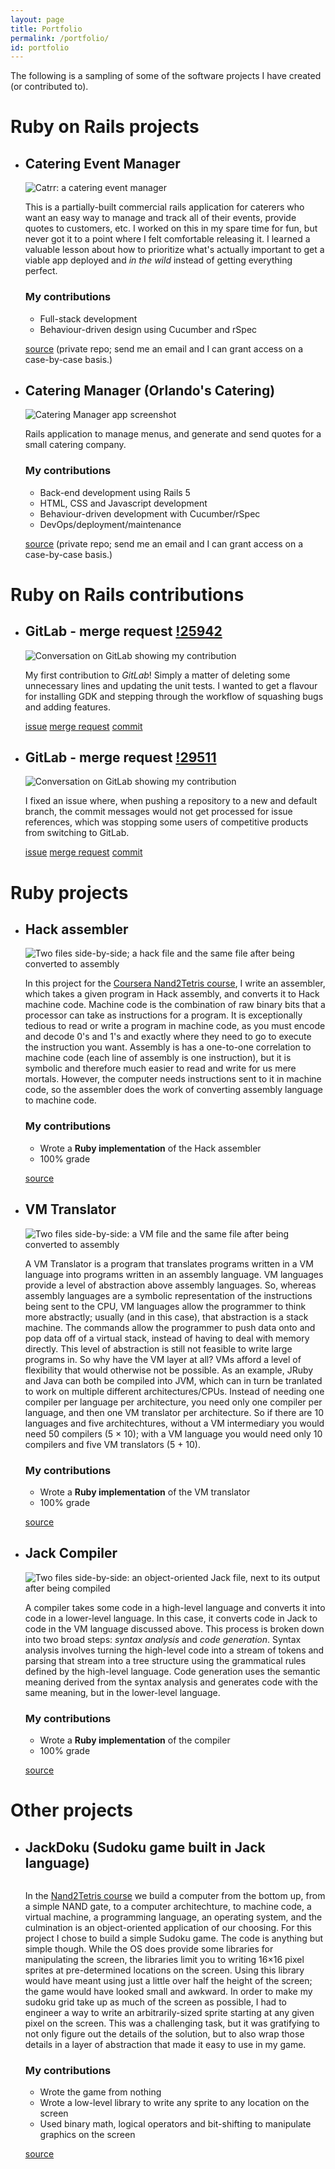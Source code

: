 ```yaml
---
layout: page
title: Portfolio
permalink: /portfolio/
id: portfolio
---
```

The following is a sampling of some of the software projects I have created (or
contributed to).

# Ruby on Rails projects
<ul>
<li>
<h2 class="project">Catering Event Manager</h2>
<img alt="Catrr: a catering event manager" src="/assets/catrr_quote-screenshot.png"/>
<p class="description">

  This is a partially-built commercial rails application for caterers who want
  an easy way to manage and track all of their events, provide quotes to
  customers, etc. I worked on this in my spare time for fun, but never got it to
  a point where I felt comfortable releasing it. I learned a valuable lesson
  about how to prioritize what's actually important to get a viable app deployed
  and <em>in the wild</em> instead of getting everything perfect.

</p>
<h3>My contributions</h3>
<ul>
  <li>Full-stack development</li>
  <li>Behaviour-driven design using Cucumber and rSpec</li>
</ul>
<p class="source">
<a href="https://github.com/fapapa/em1/tree/original_version">source</a>
(private repo; send me an email and I can grant access on a case-by-case basis.)
</p>
</li>
<li>
<h2 class="project">Catering Manager (Orlando's Catering)</h2>
<img alt="Catering Manager app screenshot" src="/assets/catering_manager-screenshot.png"/>
<p class="description">
  Rails application to manage menus, and generate and send quotes for a small
  catering company.
</p>
<h3>My contributions</h3>
<ul>
	<li>Back-end development using Rails 5</li>
	<li>HTML, CSS and Javascript development</li>
	<li>Behaviour-driven development with Cucumber/rSpec</li>
	<li>DevOps/deployment/maintenance</li>
</ul>
<p class="source">
<a href="https://gitlab.com/fapapa/catering-menus">source</a>
(private repo; send me an email and I can grant access on a case-by-case basis.)
</p>
</li>
</ul>

# Ruby on Rails contributions
<ul>
<li>
<h2 class="project">
  GitLab - merge request <a
  href="https://gitlab.com/gitlab-org/gitlab-ce/merge_requests/25942"> !25942
  </a>
</h2>
<img alt="Conversation on GitLab showing my contribution"
     src="/assets/mr_!25942-screenshot.png"/>
<p class="description">

  My first contribution to <em>GitLab</em>! Simply a matter of deleting some
  unnecessary lines and updating the unit tests. I wanted to get a flavour for
  installing GDK and stepping through the workflow of squashing bugs and adding
  features.

</p>
<p class="source">
  <a href="https://gitlab.com/gitlab-org/gitlab-ce/issues/50386">issue</a>
  <a href="https://gitlab.com/gitlab-org/gitlab-ce/merge_requests/25942">
  merge request</a>
  <a href="https://gitlab.com/gitlab-org/gitlab-ce/commit/60713c1fc6c6513246dd066b2e71d2bfd28c8e3a">
  commit</a>
</p>
</li>
<li>
<h2 class="project">
  GitLab - merge request <a
  href="https://gitlab.com/gitlab-org/gitlab-ce/merge_requests/29511"> !29511
  </a>
</h2>
<img alt="Conversation on GitLab showing my contribution"
     src="/assets/mr_!29511-screenshot.png"/>
<p class="description">

  I fixed an issue where, when pushing a repository to a new and default branch,
  the commit messages would not get processed for issue references, which was
  stopping some users of competitive products from switching to GitLab.

</p>
<p class="source">
  <a href="https://gitlab.com/gitlab-org/gitlab-ce/issues/56683">issue</a>
  <a href="https://gitlab.com/gitlab-org/gitlab-ce/merge_requests/29511">
  merge request</a>
  <a href="https://gitlab.com/gitlab-org/gitlab-ce/commit/0c4059efc146c869d3ffd1bc075c67c8b4ae921d">
  commit</a>
</p>
</li>
</ul>

# Ruby projects
<ul>
<li>
<h2 class="project">Hack assembler</h2>
<img alt="Two files side-by-side; a hack file and the same file after being
converted to assembly" src="/assets/hack_assembler-screenshot.png"/>
<p class="description">

  In this project for the <a
  href="https://www.coursera.org/learn/build-a-computer" title="Build a Modern Computer from First Principles: From Nand to Tetris">
  Coursera Nand2Tetris course</a>, I write an assembler, which takes a given
  program in Hack assembly, and converts it to Hack machine code. Machine code
  is the combination of raw binary bits that a processor can take as
  instructions for a program. It is exceptionally tedious to read or write a
  program in machine code, as you must encode and decode 0's and 1's and exactly
  where they need to go to execute the instruction you want. Assembly is has a
  one-to-one correlation to machine code (each line of assembly is one
  instruction), but it is symbolic and therefore much easier to read and write
  for us mere mortals. However, the computer needs instructions sent to it in
  machine code, so the assembler does the work of converting assembly language
  to machine code.

</p>
<h3>My contributions</h3>
<ul>
<li>Wrote a <strong>Ruby implementation</strong> of the Hack assembler</li>
<li>100% grade</li>
</ul>
<p class="source">
  <a href="https://gitlab.com/fapapa/nand2tetris-course/tree/master/projects/06">
  source
  </a>
</p>
</li>

<li>
<h2 class="project">VM Translator</h2>
<img alt="Two files side-by-side: a VM file and the same file after being converted to assembly"
src="/assets/vm_translator-screenshot.png"/>
<p class="description">

  A VM Translator is a program that translates programs written in a VM language
  into programs written in an assembly language. VM languages provide a level of
  abstraction above assembly languages. So, whereas assembly languages are a
  symbolic representation of the instructions being sent to the CPU, VM
  languages allow the programmer to think more abstractly; usually (and in this
  case), that abstraction is a stack machine. The commands allow the programmer
  to push data onto and pop data off of a virtual stack, instead of having to
  deal with memory directly. This level of abstraction is still not feasible to
  write large programs in. So why have the VM layer at all? VMs afford a level
  of flexibility that would otherwise not be possible. As an example, JRuby and
  Java can both be compiled into JVM, which can in turn be tranlated to work on
  multiple different architectures/CPUs. Instead of needing one compiler per
  language per architecture, you need only one compiler per language, and then
  one VM translator per architecture. So if there are 10 languages and five
  architechtures, without a VM intermediary you would need 50 compilers (5
  &times; 10); with a VM language you would need only 10 compilers and five VM
  translators (5 + 10).

</p>
<h3>My contributions</h3>
<ul>
<li> Wrote a <strong>Ruby implementation</strong> of the VM translator</li>
<li>100% grade</li>
</ul>
<p class="source"><a href="https://gitlab.com/fapapa/nand2tetris-course/tree/master/projects/08">source</a></p>
</li>

<li>
<h2 class="project">Jack Compiler</h2>
<img alt="Two files side-by-side: an object-oriented Jack file, next to its output after being compiled"
src="/assets/jack_compiler-screenshot.png"/>
<p class="description">

  A compiler takes some code in a high-level language and converts it into code
  in a lower-level language. In this case, it converts code in Jack to code in
  the VM language discussed above. This process is broken down into two broad
  steps: <em>syntax analysis</em> and <em>code generation</em>. Syntax analysis
  involves turning the high-level code into a stream of tokens and parsing that
  stream into a tree structure using the grammatical rules defined by the
  high-level language. Code generation uses the semantic meaning derived from
  the syntax analysis and generates code with the same meaning, but in the
  lower-level language.

</p>
<h3>My contributions</h3>
<ul>
<li>Wrote a <strong>Ruby implementation</strong> of the compiler</li>
<li>100% grade</li>
</ul>
<p class="source">
<a href="https://gitlab.com/fapapa/nand2tetris-course/tree/master/projects/11">source</a>
</p>
</li>
</ul>

# Other projects
<ul>
<li>
<h2 class="project">JackDoku (Sudoku game built in Jack language)</h2>
<img alt="" src="/assets/jackdoku_game_in_progress.jpg"/>
<p class="description">

  In the <a href="https://www.coursera.org/learn/build-a-computer"
  title="Build a Modern Computer from First Principles: From Nand to Tetris">
  Nand2Tetris course</a> we build a computer from the bottom up, from a simple
  NAND gate, to a computer architechture, to machine code, a virtual machine,
  a programming language, an operating system, and the culmination is an
  object-oriented application of our choosing. For this project I chose to build
  a simple Sudoku game. The code is anything but simple though. While the OS
  does provide some libraries for manipulating the screen, the libraries limit
  you to writing 16&times;16 pixel sprites at pre-determined locations on the
  screen. Using this library would have meant using just a little over half the
  height of the screen; the game would have looked small and awkward. In order
  to make my sudoku grid take up as much of the screen as possible, I had to
  engineer a way to write an arbitrarily-sized sprite starting at any given
  pixel on the screen. This was a challenging task, but it was gratifying to not
  only figure out the details of the solution, but to also wrap those details in
  a layer of abstraction that made it easy to use in my game.

</p>
<h3>My contributions</h3>
<ul>
<li>Wrote the game from nothing</li>
<li>Wrote a low-level library to write any sprite to any location on the
screen</li>
<li>Used binary math, logical operators and bit-shifting to manipulate graphics
on the screen</li>
</ul>
<p class="source">
<a href="https://gitlab.com/fapapa/nand2tetris-course/tree/master/projects/09/JackDoku">source</a>
</p>
</li>
</ul>

